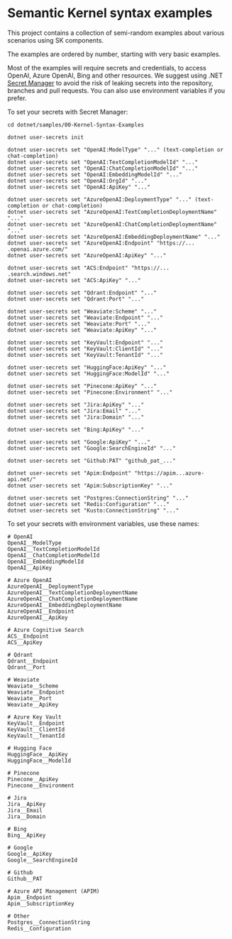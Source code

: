 # Semantic Kernel syntax examples

This project contains a collection of semi-random examples about various scenarios
using SK components.

The examples are ordered by number, starting with very basic examples.

Most of the examples will require secrets and credentials, to access OpenAI, Azure OpenAI,
Bing and other resources. We suggest using .NET
[Secret Manager](https://learn.microsoft.com/en-us/aspnet/core/security/app-secrets)
to avoid the risk of leaking secrets into the repository, branches and pull requests.
You can also use environment variables if you prefer.

To set your secrets with Secret Manager:

```
cd dotnet/samples/00-Kernel-Syntax-Examples

dotnet user-secrets init

dotnet user-secrets set "OpenAI:ModelType" "..." (text-completion or chat-completion)
dotnet user-secrets set "OpenAI:TextCompletionModelId" "..."
dotnet user-secrets set "OpenAI:ChatCompletionModelId" "..."
dotnet user-secrets set "OpenAI:EmbeddingModelId" "..."
dotnet user-secrets set "OpenAI:OrgId" "..."
dotnet user-secrets set "OpenAI:ApiKey" "..."

dotnet user-secrets set "AzureOpenAI:DeploymentType" "..." (text-completion or chat-completion)
dotnet user-secrets set "AzureOpenAI:TextCompletionDeploymentName" "..."
dotnet user-secrets set "AzureOpenAI:ChatCompletionDeploymentName" "..."
dotnet user-secrets set "AzureOpenAI:EmbeddingDeploymentName" "..."
dotnet user-secrets set "AzureOpenAI:Endpoint" "https://... .openai.azure.com/"
dotnet user-secrets set "AzureOpenAI:ApiKey" "..."

dotnet user-secrets set "ACS:Endpoint" "https://... .search.windows.net"
dotnet user-secrets set "ACS:ApiKey" "..."

dotnet user-secrets set "Qdrant:Endpoint" "..."
dotnet user-secrets set "Qdrant:Port" "..."

dotnet user-secrets set "Weaviate:Scheme" "..."
dotnet user-secrets set "Weaviate:Endpoint" "..."
dotnet user-secrets set "Weaviate:Port" "..."
dotnet user-secrets set "Weaviate:ApiKey" "..."

dotnet user-secrets set "KeyVault:Endpoint" "..."
dotnet user-secrets set "KeyVault:ClientId" "..."
dotnet user-secrets set "KeyVault:TenantId" "..."

dotnet user-secrets set "HuggingFace:ApiKey" "..."
dotnet user-secrets set "HuggingFace:ModelId" "..."

dotnet user-secrets set "Pinecone:ApiKey" "..."
dotnet user-secrets set "Pinecone:Environment" "..."

dotnet user-secrets set "Jira:ApiKey" "..."
dotnet user-secrets set "Jira:Email" "..."
dotnet user-secrets set "Jira:Domain" "..."

dotnet user-secrets set "Bing:ApiKey" "..."

dotnet user-secrets set "Google:ApiKey" "..."
dotnet user-secrets set "Google:SearchEngineId" "..."

dotnet user-secrets set "Github:PAT" "github_pat_..."

dotnet user-secrets set "Apim:Endpoint" "https://apim...azure-api.net/"
dotnet user-secrets set "Apim:SubscriptionKey" "..."

dotnet user-secrets set "Postgres:ConnectionString" "..."
dotnet user-secrets set "Redis:Configuration" "..."
dotnet user-secrets set "Kusto:ConnectionString" "..."
```

To set your secrets with environment variables, use these names:

```
# OpenAI
OpenAI__ModelType
OpenAI__TextCompletionModelId
OpenAI__ChatCompletionModelId
OpenAI__EmbeddingModelId
OpenAI__ApiKey

# Azure OpenAI
AzureOpenAI__DeploymentType
AzureOpenAI__TextCompletionDeploymentName
AzureOpenAI__ChatCompletionDeploymentName
AzureOpenAI__EmbeddingDeploymentName
AzureOpenAI__Endpoint
AzureOpenAI__ApiKey

# Azure Cognitive Search
ACS__Endpoint
ACS__ApiKey

# Qdrant
Qdrant__Endpoint
Qdrant__Port

# Weaviate
Weaviate__Scheme
Weaviate__Endpoint
Weaviate__Port
Weaviate__ApiKey

# Azure Key Vault
KeyVault__Endpoint
KeyVault__ClientId
KeyVault__TenantId

# Hugging Face
HuggingFace__ApiKey
HuggingFace__ModelId

# Pinecone
Pinecone__ApiKey
Pinecone__Environment

# Jira
Jira__ApiKey
Jira__Email
Jira__Domain

# Bing
Bing__ApiKey

# Google
Google__ApiKey
Google__SearchEngineId

# Github
Github__PAT

# Azure API Management (APIM)
Apim__Endpoint
Apim__SubscriptionKey

# Other
Postgres__ConnectionString
Redis__Configuration
```
